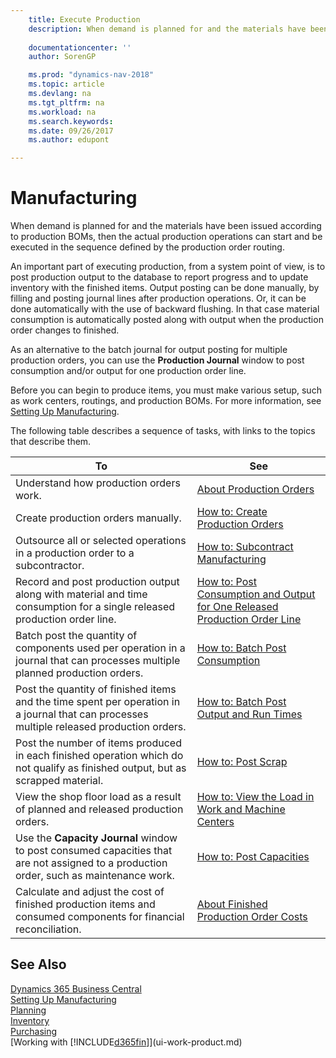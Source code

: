 ```yaml
---
    title: Execute Production 
    description: When demand is planned for and the materials have been issued according to production BOMs, then the actual production operations can start and be executed in the sequence defined by the production order routing.
    
    documentationcenter: ''
    author: SorenGP

    ms.prod: "dynamics-nav-2018"
    ms.topic: article
    ms.devlang: na
    ms.tgt_pltfrm: na
    ms.workload: na
    ms.search.keywords:
    ms.date: 09/26/2017
    ms.author: edupont

---
```

# Manufacturing
When demand is planned for and the materials have been issued according to production BOMs, then the actual production operations can start and be executed in the sequence defined by the production order routing.  

An important part of executing production, from a system point of view, is to post production output to the database to report progress and to update inventory with the finished items. Output posting can be done manually, by filling and posting journal lines after production operations. Or, it can be done automatically with the use of backward flushing. In that case material consumption is automatically posted along with output when the production order changes to finished.  

As an alternative to the batch journal for output posting for multiple production orders, you can use the **Production Journal** window to post consumption and/or output for one production order line.

Before you can begin to produce items, you must make various setup, such as work centers, routings, and production BOMs. For more information, see [Setting Up Manufacturing](production-configure-production-processes.md).

The following table describes a sequence of tasks, with links to the topics that describe them.   

|**To**|**See**|  
|------------|-------------|  
|Understand how production orders work.|[About Production Orders](production-about-production-orders.md)|
|Create production orders manually.|[How to: Create Production Orders](production-how-to-create-production-orders.md)|
|Outsource all or selected operations in a production order to a subcontractor.|[How to: Subcontract Manufacturing](production-how-to-subcontract-manufacturing.md)|
|Record and post production output along with material and time consumption for a single released production order line.|[How to: Post Consumption and Output for One Released Production Order Line](production-how-to-register-consumption-and-output.md)|  
|Batch post the quantity of components used per operation in a journal that can processes multiple planned production orders.|[How to: Batch Post Consumption](production-how-to-post-consumption.md)|
|Post the quantity of finished items and the time spent per operation in a journal that can processes multiple released production orders.|[How to: Batch Post Output and Run Times](production-how-to-post-output-quantity.md)|  
|Post the number of items produced in each finished operation which do not qualify as finished output, but as scrapped material.|[How to: Post Scrap](production-how-to-post-scrap.md)|
|View the shop floor load as a result of planned and released production orders.|[How to: View the Load in Work and Machine Centers](production-how-to-view-the-load-on-work-centers.md)|      
|Use the **Capacity Journal** window to post consumed capacities that are not assigned to a production order, such as maintenance work.|[How to: Post Capacities](production-how-to-post-capacities.md)|  
|Calculate and adjust the cost of finished production items and consumed components for financial reconciliation.|[About Finished Production Order Costs](finance-about-finished-production-order-costs.md)|  

## See Also
[Dynamics 365 Business Central](https://docs.microsoft.com/dynamics365/business-central/)  
[Setting Up Manufacturing](production-configure-production-processes.md)  
[Planning](production-planning.md)      
[Inventory](inventory-manage-inventory.md)  
[Purchasing](purchasing-manage-purchasing.md)  
[Working with [!INCLUDE[d365fin](includes/d365fin_md.md)]](ui-work-product.md)
